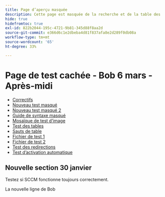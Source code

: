 ```yaml
---
title: Page d’aperçu masquée
description: Cette page est masquée de la recherche et de la table des matières.
hide: true
hidefromtoc: true
exl-id: 822b2044-195c-4721-9b81-345d88f8aa2d
source-git-commit: e366d6c1e2dbeba4d81f837afa8e2d289f0db08a
workflow-type: tm+mt
source-wordcount: '65'
ht-degree: 33%

---
```


# Page de test cachée - Bob 6 mars - Après-midi

+ [Correctifs](hidden/bug-fixes.md)
+ [Nouveau test masqué](hidden-new-test.md)
+ [Nouveau test masqué 2](hidden-new-test-2.md)
+ [Guide de syntaxe masqué](hidden/syntax-style-guide.md)
+ [Mosaïque de test d’image](hidden/test-page.md)
+ [Test des tables](hidden/tables.md)
+ [Sauts de table](hidden/table-breaks.md)
+ [Fichier de test 1](hidden/note-test.md)
+ [Fichier de test 2](hidden-test.md)
+ [Test des redirections](hidden/test-redirection.md)
+ [Test d’activation automatique](hidden/autoactivate.md)

## Nouvelle section 30 janvier

Testez si SCCM fonctionne toujours correctement.

La nouvelle ligne de Bob
